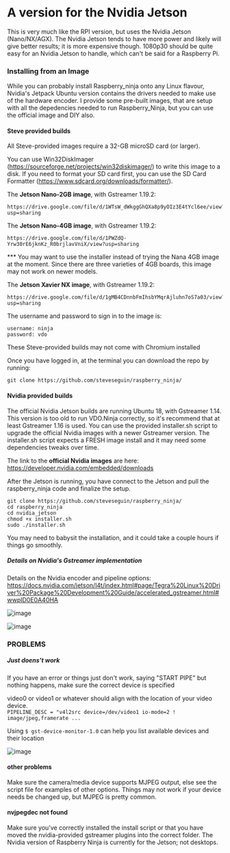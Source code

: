 # A version for the Nvidia Jetson

This is very much like the RPI version, but uses the Nvidia Jetson (Nano/NX/AGX).  The Nvidia Jetson tends to have more power and likely will give better results; it is more expensive though.  1080p30 should be quite easy for an Nvidia Jetson to handle, which can't be said for a Raspberry Pi.

### Installing from an Image

While you can probably install Raspberry_ninja onto any Linux flavour, Nvidia's Jetpack Ubuntu version contains the drivers needed to make use of the hardware encoder. I provide some pre-built images, that are setup with all the depedencies needed to run Raspberry_Ninja, but you can use the official image and DIY also.

#### Steve provided builds

All Steve-provided images require a 32-GB microSD card (or larger).

You can use Win32DiskImager (https://sourceforge.net/projects/win32diskimager/) to write this image to a disk.  If you need to format your SD card first, you can use the SD Card Formatter (https://www.sdcard.org/downloads/formatter/).

The **Jetson Nano-2GB image**, with Gstreamer 1.19.2:
```
https://drive.google.com/file/d/1WTsW_dWkggGhQXa8p9yOIz3E4tYcl6ee/view?usp=sharing
```

The **Jetson Nano-4GB image**, with Gstreamer 1.19.2:
```
https://drive.google.com/file/d/1PWZdQ-Yrw30rE6jknKz_R0brjlavVniX/view?usp=sharing
```
*** You may want to use the installer instead of trying the Nana 4GB image at the moment. Since there are three varieties of 4GB boards, this image may not work on newer models.

The **Jetson Xavier NX image**, with Gstreamer 1.19.2:
```
https://drive.google.com/file/d/1gMB4CDnnbFmIhsbYMqrAjluhn7oS7a03/view?usp=sharing
```

The username and password to sign in to the image is:
```
username: ninja
password: vdo
```
These Steve-provided builds may not come with Chromium installed

Once you have logged in, at the terminal you can download the repo by running:

```
git clone https://github.com/steveseguin/raspberry_ninja/
```

#### Nvidia provided builds

The official Nvidia Jetson builds are running Ubuntu 18, with Gstreamer 1.14. This version is too old to run VDO.Ninja correctly, so it's recommend that at least Gstreamer 1.16 is used. You can use the provided installer.sh script to upgrade the official Nvidia images with a newer Gstreamer version.  The installer.sh script expects a FRESH image install and it may need some dependencies tweaks over time.

The link to the **official Nvidia images** are here: https://developer.nvidia.com/embedded/downloads

After the Jetson is running, you have connect to the Jetson and pull the raspberry_ninja code and finalize the setup.

```
git clone https://github.com/steveseguin/raspberry_ninja/
cd raspberry_ninja
cd nvidia_jetson
chmod +x installer.sh
sudo ./installer.sh
```
You may need to babysit the installation, and it could take a couple hours if things go smoothly. 


##### Details on Nvidia's Gstreamer implementation

Details on the Nvidia encoder and pipeline options:
https://docs.nvidia.com/jetson/l4t/index.html#page/Tegra%20Linux%20Driver%20Package%20Development%20Guide/accelerated_gstreamer.html#wwpID0E0A40HA

![image](https://user-images.githubusercontent.com/2575698/127804472-073ce656-babc-450a-a7a5-754493ad1fd8.png)

![image](https://user-images.githubusercontent.com/2575698/127804558-1560ad4d-6c2a-4791-92ca-ca50d2eacc2d.png)

### PROBLEMS

##### Just doens't work

If you have an error or things just don't work, saying "START PIPE" but nothing happens, make sure the correct device is specified

video0 or video1 or whatever should align with the location of your video device.  
```PIPELINE_DESC = "v4l2src device=/dev/video1 io-mode=2 ! image/jpeg,framerate ...```

Using ```$ gst-device-monitor-1.0``` can help you list available devices and their location

![image](https://user-images.githubusercontent.com/2575698/128388731-335aaf3d-5f31-4185-b9f2-b7b8fe748d6b.png)

#### other problems

Make sure the camera/media device supports MJPEG output, else see the script file for examples of other options.  Things may not work if your device needs be changed up, but MJPEG is pretty common.

#### nvjpegdec not found

Make sure you've correctly installed the install script or that you have moved the nvidia-provided gstreamer plugins into the correct folder. The Nvidia version of Raspberry Ninja is currently for the Jetson; not desktops.
